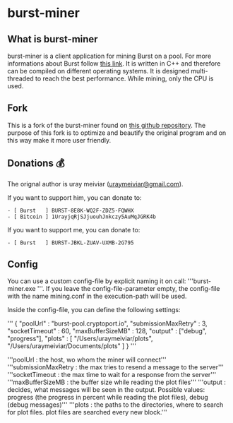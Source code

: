 burst-miner
===========

## What is burst-miner

burst-miner is a client application for mining Burst on a pool. For more informations about Burst follow [this link](https://www.burst-team.us/).
It is written in C++ and therefore can be compiled on different operating systems.
It is designed multi-threaded to reach the best performance. While mining, only the CPU is used.

## Fork

This is a fork of the burst-miner found on [this github repository](https://github.com/uraymeiviar/burst-miner).
The purpose of this fork is to optimize and beautify the original program and on this way make it more user friendly.

## Donations :moneybag:

The orignal author is uray meiviar (uraymeiviar@gmail.com).

If you want to support him, you can donate to:

```
- [ Burst   ] BURST-8E8K-WQ2F-ZDZ5-FQWHX
- [ Bitcoin ] 1UrayjqRjSJjuouhJnkczy5AuMqJGRK4b
```

If you want to support me, you can donate to:

```
- [ Burst   ] BURST-JBKL-ZUAV-UXMB-2G795
```

## Config

You can use a custom config-file by explicit naming it on call: '''burst-miner.exe <config-file>'''.
If you leave the config-file-parameter empty, the config-file with the name mining.conf in the execution-path will be used.

Inside the config-file, you can define the following settings:

'''
 {
    "poolUrl" : "burst-pool.cryptoport.io",
    "submissionMaxRetry" : 3,
    "socketTimeout" : 60,
    "maxBufferSizeMB" : 128,
	"output" : ["debug", "progress"],
    "plots" : 
    [
    	"/Users/uraymeiviar/plots",
    	"/Users/uraymeiviar/Documents/plots"
	]
 }
'''

'''poolUrl : the host, wo whom the miner will connect'''
'''submissionMaxRetry : the max tries to resend a message to the server'''
'''socketTimeout : the max time to wait for a response from the server'''
'''maxBufferSizeMB : the buffer size while reading the plot files'''
'''output : decides, what messages will be seen in the output. Possible values: progress (the progress in percent while reading the plot files), debug (debug messages)'''
'''plots : the paths to the directories, where to search for plot files. plot files are searched every new block.'''
